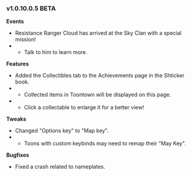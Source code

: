 ### v1.0.10.0.5 BETA

**Events**
- Resistance Ranger Cloud has arrived at the Sky Clan with a special mission!
- - Talk to him to learn more.

**Features**
- Added the Collectibles tab to the Achievements page in the Shticker book.
- - Collected items in Toontown will be displayed on this page.
- - Click a collectable to enlarge it for a better view!

**Tweaks**
- Changed "Options key" to "Map key".
- - Toons with custom keybinds may need to remap their "May Key".

**Bugfixes**
- Fixed a crash related to nameplates.
